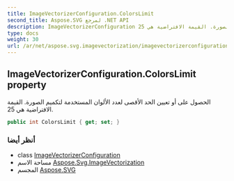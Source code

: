 ```yaml
---
title: ImageVectorizerConfiguration.ColorsLimit
second_title: Aspose.SVG لمرجع .NET API
description: ImageVectorizerConfiguration ملكية. الحصول على أو تعيين الحد الأقصى لعدد الألوان المستخدمة لتكميم الصورة. القيمة الافتراضية هي 25.
type: docs
weight: 30
url: /ar/net/aspose.svg.imagevectorization/imagevectorizerconfiguration/colorslimit/
---
```

## ImageVectorizerConfiguration.ColorsLimit property

الحصول على أو تعيين الحد الأقصى لعدد الألوان المستخدمة لتكميم الصورة. القيمة الافتراضية هي 25.

```csharp
public int ColorsLimit { get; set; }
```

### أنظر أيضا

* class [ImageVectorizerConfiguration](../)
* مساحة الاسم [Aspose.Svg.ImageVectorization](../../imagevectorizerconfiguration/)
* المجسم [Aspose.SVG](../../../)


